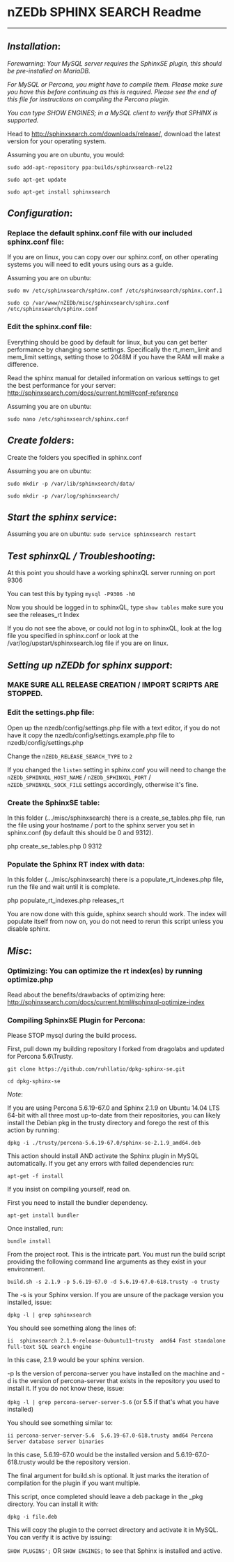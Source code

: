 # nZEDb SPHINX SEARCH Readme
---------------------------

## _Installation_:

_Forewarning: Your MySQL server requires the SphinxSE plugin, this should be pre-installed on MariaDB._

_For MySQL or Percona, you might have to compile them. Please make sure you have this before continuing as this is required.  Please see the end of this file for instructions on compiling the Percona plugin._

_You can type SHOW ENGINES; in a MySQL client to verify that SPHINX is supported._

Head to http://sphinxsearch.com/downloads/release/, download the latest version for your operating system.

Assuming you are on ubuntu, you would:

`sudo add-apt-repository ppa:builds/sphinxsearch-rel22`

`sudo apt-get update`

`sudo apt-get install sphinxsearch`

## _Configuration_:
### Replace the default sphinx.conf file with our included sphinx.conf file:

If you are on linux, you can copy over our sphinx.conf, on other operating systems you will need to edit yours using ours as a guide.

Assuming you are on ubuntu:

`sudo mv /etc/sphinxsearch/sphinx.conf /etc/sphinxsearch/sphinx.conf.1`

`sudo cp /var/www/nZEDb/misc/sphinxsearch/sphinx.conf /etc/sphinxsearch/sphinx.conf`

### Edit the sphinx.conf file:
Everything should be good by default for linux, but you can get better performance by changing some settings. Specifically the rt_mem_limit and mem_limit settings, setting those to 2048M if you have the RAM will make a difference.

Read the sphinx manual for detailed information on various settings to get the best performance for your server: http://sphinxsearch.com/docs/current.html#conf-reference

Assuming you are on ubuntu:

`sudo nano /etc/sphinxsearch/sphinx.conf`

## _Create folders_:
Create the folders you specified in sphinx.conf

Assuming you are on ubuntu:

`sudo mkdir -p /var/lib/sphinxsearch/data/`

`sudo mkdir -p /var/log/sphinxsearch/`

## _Start the sphinx service_:
Assuming you are on ubuntu:
`sudo service sphinxsearch restart`

## _Test sphinxQL / Troubleshooting_:
At this point you should have a working sphinxQL server running on port 9306

You can test this by typing `mysql -P9306 -h0`

Now you should be logged in to sphinxQL, type `show tables` make sure you see the releases_rt Index

If you do not see the above, or could not log in to sphinxQL, look at the log file you specified in sphinx.conf or look at the /var/log/upstart/sphinxsearch.log file if you are on linux.

## _Setting up nZEDb for sphinx support_:

### MAKE SURE ALL RELEASE CREATION / IMPORT SCRIPTS ARE STOPPED.

### Edit the settings.php file:
Open up the nzedb/config/settings.php file with a text editor, if you do not have it copy the nzedb/config/settings.example.php file to nzedb/config/settings.php

Change the `nZEDb_RELEASE_SEARCH_TYPE` to `2`

If you changed the `listen` setting in sphinx.conf you will need to change the `nZEDb_SPHINXQL_HOST_NAME` / `nZEDb_SPHINXQL_PORT` / `nZEDb_SPHINXQL_SOCK_FILE` settings accordingly, otherwise it's fine.

### Create the SphinxSE table:
In this folder (.../misc/sphinxsearch) there is a create_se_tables.php file, run the file using your hostname / port to the sphinx server you set in sphinx.conf (by default this should be 0 and 9312). 

php create_se_tables.php 0 9312

### Populate the Sphinx RT index with data:
In this folder (.../misc/sphinxsearch) there is a populate_rt_indexes.php file, run the file and wait until it is complete.

php populate_rt_indexes.php releases_rt

You are now done with this guide, sphinx search should work. The index will populate itself from now on, you do not need to rerun this script unless you disable sphinx.

## _Misc_:

### Optimizing: You can optimize the rt index(es) by running optimize.php

Read about the benefits/drawbacks of optimizing here: http://sphinxsearch.com/docs/current.html#sphinxql-optimize-index

### Compiling SphinxSE Plugin for Percona:

Please STOP mysql during the build process.

First, pull down my building repository I forked from dragolabs and updated for Percona 5.6\Trusty.

`git clone https://github.com/ruhllatio/dpkg-sphinx-se.git`

`cd dpkg-sphinx-se`

_Note_:

If you are using Percona 5.6.19-67.0 and Sphinx 2.1.9 on Ubuntu 14.04 LTS 64-bit with all three most up-to-date from their repositories, you can likely install the Debian pkg in the trusty directory and forego the rest of this action by running:

`dpkg -i ./trusty/percona-5.6.19-67.0/sphinx-se-2.1.9_amd64.deb`

This action should install AND activate the Sphinx plugin in MySQL automatically.  If you get any errors with failed dependencies run:

`apt-get -f install`

If you insist on compiling yourself, read on.

First you need to install the bundler dependency.

`apt-get install bundler`

Once installed, run:

`bundle install`

From the project root.  This is the intricate part.  You must run the build script providing the following command line arguments as they exist in your environment.

`build.sh -s 2.1.9 -p 5.6.19-67.0 -d 5.6.19-67.0-618.trusty -o trusty`

The -s is your Sphinx version.  If you are unsure of the package version you installed, issue:

`dpkg -l | grep sphinxsearch`

You should see something along the lines of:

`ii  sphinxsearch 2.1.9-release-0ubuntu11~trusty  amd64 Fast standalone full-text SQL search engine`

In this case, 2.1.9 would be your sphinx version.

-p Is the version of percona-server you have installed on the machine and -d is the version of percona-server that exists in the repository you used to install it.  If you do not know these, issue:

`dpkg -l | grep percona-server-server-5.6` (or 5.5 if that's what you have installed)

You should see something similar to:

`ii percona-server-server-5.6  5.6.19-67.0-618.trusty amd64 Percona Server database server binaries`

In this case, 5.6.19-67.0 would be the installed version and 5.6.19-67.0-618.trusty would be the repository version.

The final argument for build.sh is optional.  It just marks the iteration of compilation for the plugin if you want multiple.

This script, once completed should leave a deb package in the _pkg directory.  You can install it with:

`dpkg -i file.deb`

This will copy the plugin to the correct directory and activate it in MySQL.  You can verify it is active by issuing:

`SHOW PLUGINS';` OR `SHOW ENGINES;` to see that Sphinx is installed and active.
